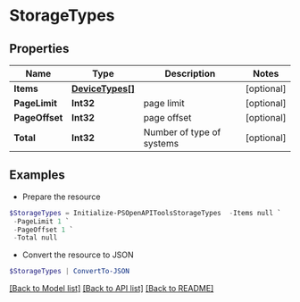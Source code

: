 # StorageTypes
## Properties

Name | Type | Description | Notes
------------ | ------------- | ------------- | -------------
**Items** | [**DeviceTypes[]**](DeviceTypes.md) |  | [optional] 
**PageLimit** | **Int32** | page limit | [optional] 
**PageOffset** | **Int32** | page offset | [optional] 
**Total** | **Int32** | Number of type of systems | [optional] 

## Examples

- Prepare the resource
```powershell
$StorageTypes = Initialize-PSOpenAPIToolsStorageTypes  -Items null `
 -PageLimit 1 `
 -PageOffset 1 `
 -Total null
```

- Convert the resource to JSON
```powershell
$StorageTypes | ConvertTo-JSON
```

[[Back to Model list]](../README.md#documentation-for-models) [[Back to API list]](../README.md#documentation-for-api-endpoints) [[Back to README]](../README.md)

